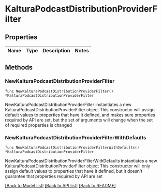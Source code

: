 # KalturaPodcastDistributionProviderFilter

## Properties

Name | Type | Description | Notes
------------ | ------------- | ------------- | -------------

## Methods

### NewKalturaPodcastDistributionProviderFilter

`func NewKalturaPodcastDistributionProviderFilter() *KalturaPodcastDistributionProviderFilter`

NewKalturaPodcastDistributionProviderFilter instantiates a new KalturaPodcastDistributionProviderFilter object
This constructor will assign default values to properties that have it defined,
and makes sure properties required by API are set, but the set of arguments
will change when the set of required properties is changed

### NewKalturaPodcastDistributionProviderFilterWithDefaults

`func NewKalturaPodcastDistributionProviderFilterWithDefaults() *KalturaPodcastDistributionProviderFilter`

NewKalturaPodcastDistributionProviderFilterWithDefaults instantiates a new KalturaPodcastDistributionProviderFilter object
This constructor will only assign default values to properties that have it defined,
but it doesn't guarantee that properties required by API are set


[[Back to Model list]](../README.md#documentation-for-models) [[Back to API list]](../README.md#documentation-for-api-endpoints) [[Back to README]](../README.md)


